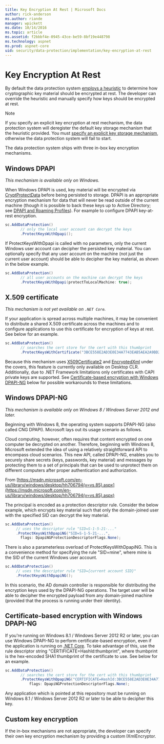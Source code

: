 ```yaml
---
title: Key Encryption At Rest | Microsoft Docs
author: rick-anderson
ms.author: riande
manager: wpickett
ms.date: 10/14/2016
ms.topic: article
ms.assetid: f2bbbf4e-0945-43ce-be59-8bf19e448798
ms.technology: aspnet
ms.prod: aspnet-core
uid: security/data-protection/implementation/key-encryption-at-rest
---
```

# Key Encryption At Rest

<a name=data-protection-implementation-key-encryption-at-rest></a>

By default the data protection system [employs a heuristic](../configuration/default-settings.md#data-protection-default-settings) to determine how cryptographic key material should be encrypted at rest. The developer can override the heuristic and manually specify how keys should be encrypted at rest.

> [!NOTE]
> If you specify an explicit key encryption at rest mechanism, the data protection system will deregister the default key storage mechanism that the heuristic provided. You must [specify an explicit key storage mechanism](key-storage-providers.md#data-protection-implementation-key-storage-providers), otherwise the data protection system will fail to start.

<a name=data-protection-implementation-key-encryption-at-rest-providers></a>

The data protection system ships with three in-box key encryption mechanisms.

## Windows DPAPI

*This mechanism is available only on Windows.*

When Windows DPAPI is used, key material will be encrypted via [CryptProtectData](https://msdn.microsoft.com/en-us/library/windows/desktop/aa380261(v=vs.85).aspx) before being persisted to storage. DPAPI is an appropriate encryption mechanism for data that will never be read outside of the current machine (though it is possible to back these keys up to Active Directory; see [DPAPI and Roaming Profiles](https://support.microsoft.com/en-us/kb/309408/#6)). For example to configure DPAPI key-at-rest encryption.

````csharp
sc.AddDataProtection()
       // only the local user account can decrypt the keys
       .ProtectKeysWithDpapi();
   ````

If ProtectKeysWithDpapi is called with no parameters, only the current Windows user account can decipher the persisted key material. You can optionally specify that any user account on the machine (not just the current user account) should be able to decipher the key material, as shown in the below example.

````csharp
sc.AddDataProtection()
       // all user accounts on the machine can decrypt the keys
       .ProtectKeysWithDpapi(protectToLocalMachine: true);
   ````

## X.509 certificate

*This mechanism is not yet available on `.NET Core`.*

If your application is spread across multiple machines, it may be convenient to distribute a shared X.509 certificate across the machines and to configure applications to use this certificate for encryption of keys at rest. See below for an example.

````csharp
sc.AddDataProtection()
       // searches the cert store for the cert with this thumbprint
       .ProtectKeysWithCertificate("3BCE558E2AD3E0E34A7743EAB5AEA2A9BD2575A0");
   ````

Because this mechanism uses [X509Certificate2](https://msdn.microsoft.com/en-us/library/system.security.cryptography.x509certificates.x509certificate2(v=vs.110).aspx) and [EncryptedXml](https://msdn.microsoft.com/en-us/library/system.security.cryptography.xml.encryptedxml(v=vs.110).aspx) under the covers, this feature is currently only available on Desktop CLR. Additionally, due to .NET Framework limitations only certificates with CAPI private keys are supported. See [Certificate-based encryption with Windows DPAPI-NG](#data-protection-implementation-key-encryption-at-rest-dpapi-ng) below for possible workarounds to these limitations.

<a name=data-protection-implementation-key-encryption-at-rest-dpapi-ng></a>

## Windows DPAPI-NG

*This mechanism is available only on Windows 8 / Windows Server 2012 and later.*

Beginning with Windows 8, the operating system supports DPAPI-NG (also called CNG DPAPI). Microsoft lays out its usage scenario as follows.

   Cloud computing, however, often requires that content encrypted on one computer be decrypted on another. Therefore, beginning with Windows 8, Microsoft extended the idea of using a relatively straightforward API to encompass cloud scenarios. This new API, called DPAPI-NG, enables you to securely share secrets (keys, passwords, key material) and messages by protecting them to a set of principals that can be used to unprotect them on different computers after proper authentication and authorization.

   From [https://msdn.microsoft.com/en-us/library/windows/desktop/hh706794(v=vs.85).aspx](https://msdn.microsoft.com/en-us/library/windows/desktop/hh706794(v=vs.85).aspx)

The principal is encoded as a protection descriptor rule. Consider the below example, which encrypts key material such that only the domain-joined user with the specified SID can decrypt the key material.

````csharp
sc.AddDataProtection()
     // uses the descriptor rule "SID=S-1-5-21-..."
     .ProtectKeysWithDpapiNG("SID=S-1-5-21-...",
       flags: DpapiNGProtectionDescriptorFlags.None);
   ````

There is also a parameterless overload of ProtectKeysWithDpapiNG. This is a convenience method for specifying the rule "SID=mine", where mine is the SID of the current Windows user account.

````csharp
sc.AddDataProtection()
     // uses the descriptor rule "SID={current account SID}"
     .ProtectKeysWithDpapiNG();
   ````

In this scenario, the AD domain controller is responsible for distributing the encryption keys used by the DPAPI-NG operations. The target user will be able to decipher the encrypted payload from any domain-joined machine (provided that the process is running under their identity).

## Certificate-based encryption with Windows DPAPI-NG

If you're running on Windows 8.1 / Windows Server 2012 R2 or later, you can use Windows DPAPI-NG to perform certificate-based encryption, even if the application is running on [.NET Core](https://microsoft.com/net/core). To take advantage of this, use the rule descriptor string "CERTIFICATE=HashId:thumbprint", where thumbprint is the hex-encoded SHA1 thumbprint of the certificate to use. See below for an example.

````csharp
sc.AddDataProtection()
       // searches the cert store for the cert with this thumbprint
       .ProtectKeysWithDpapiNG("CERTIFICATE=HashId:3BCE558E2AD3E0E34A7743EAB5AEA2A9BD2575A0",
           flags: DpapiNGProtectionDescriptorFlags.None);
   ````

Any application which is pointed at this repository must be running on Windows 8.1 / Windows Server 2012 R2 or later to be able to decipher this key.

## Custom key encryption

If the in-box mechanisms are not appropriate, the developer can specify their own key encryption mechanism by providing a custom IXmlEncryptor.
